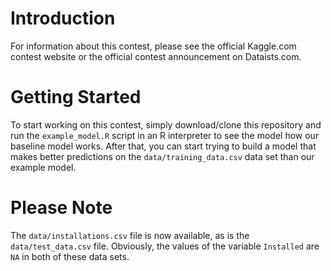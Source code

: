 # Introduction
For information about this contest, please see the official Kaggle.com contest website or the official contest announcement on Dataists.com.

# Getting Started
To start working on this contest, simply download/clone this repository and run the `example_model.R` script in an R interpreter to see the model how our baseline model works. After that, you can start trying to build a model that makes better predictions on the `data/training_data.csv` data set than our example model.

# Please Note
The `data/installations.csv` file is now available, as is the `data/test_data.csv` file. Obviously, the values of the variable `Installed` are `NA` in both of these data sets.
